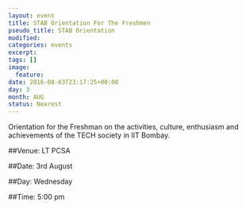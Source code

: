 ```yaml
---
layout: event
title: STAB Orientation For The Freshmen
pseudo_title: STAB Orientation
modified:
categories: events
excerpt:
tags: []
image:
  feature:
date: 2016-08-03T23:17:25+00:00
day: 3
month: AUG
status: Nearest
---
```

Orientation for the Freshman on the activities, culture, enthusiasm and achievements of the TECH society in IIT Bombay.

##Venue: LT PCSA

##Date: 3rd August

##Day: Wednesday

##Time: 5:00 pm

